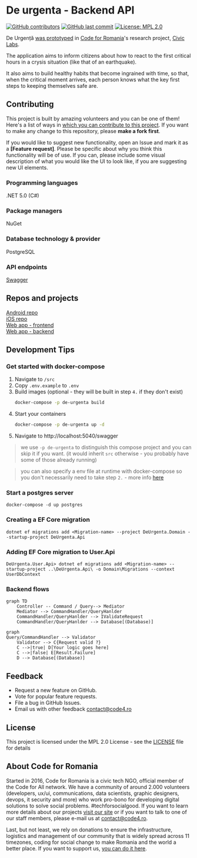 # De urgenta - Backend API

[![GitHub contributors](https://img.shields.io/github/contributors/code4romania/de-urgenta-backend.svg?style=for-the-badge)](https://github.com/code4romania/de-urgenta-backend/graphs/contributors) [![GitHub last commit](https://img.shields.io/github/last-commit/code4romania/de-urgenta-backend.svg?style=for-the-badge)](https://github.com/code4romania/de-urgenta-backend/commits/master) [![License: MPL 2.0](https://img.shields.io/badge/license-MPL%202.0-brightgreen.svg?style=for-the-badge)](https://opensource.org/licenses/MPL-2.0)

De Urgență [was prototyped](https://civiclabs.ro/ro/solutions/stay-together) in [Code for Romania](https://code4.ro/ro)'s research project, [Civic Labs](https://civiclabs.ro/ro).

The application aims to inform citizens about how to react to the first critical hours in a crysis situation (like that of an earthquake). 

It also aims to build healthy habits that become ingrained with time, so that, when the critical moment arrives, each person knows what the key first steps to keeping themselves safe are. 

## Contributing

This project is built by amazing volunteers and you can be one of them! Here's a list of ways in [which you can contribute to this project](https://github.com/code4romania/.github/blob/master/CONTRIBUTING.md). If you want to make any change to this repository, please **make a fork first**.

If you would like to suggest new functionality, open an Issue and mark it as a __[Feature request]__. Please be specific about why you think this functionality will be of use. If you can, please include some visual description of what you would like the UI to look like, if you are suggesting new UI elements. 

### Programming languages

.NET 5.0 (C#)

### Package managers

NuGet

### Database technology & provider

PostgreSQL

### API endpoints

[Swagger](https://api.deurgenta.hostmysite.ro/swagger/index.html)

## Repos and projects

[Android repo](https://github.com/code4romania/de-urgenta-android)   
[iOS repo](https://github.com/code4romania/de-urgenta-ios)   
[Web app - frontend](https://github.com/code4romania/de-urgenta-client)   
[Web app - backend](https://github.com/code4romania/de-urgenta-backend)   

## Development Tips

### Get started with docker-compose
1. Navigate to `/src`
2. Copy `.env.example` to `.env`
3. Build images (optional - they will be built in step `4.` if they don't exist)
    ```bash
    docker-compose -p de-urgenta build
    ```
4. Start your containers
    ```bash
    docker-compose -p de-urgenta up -d
    ```
5. Navigate to http://localhost:5040/swagger

> we use `-p de-urgenta` to distinguish this compose project and you can skip it if you want. (it would inherit `src` otherwise - you probably have some of those already running)

> you can also specify a env file at runtime with docker-compose so you don't necessarily need to take step `2.` - more info [here](https://docs.docker.com/compose/environment-variables/#using-the---env-file--option)
### Start a postgres server
```
docker-compose -d up postgres
```

### Creating a EF Core migration 
```
dotnet ef migrations add <Migration-name> --project DeUrgenta.Domain --startup-project DeUrgenta.Api
```
### Adding EF Core migration to User.Api
```
DeUrgenta.User.Api> dotnet ef migrations add <Migration-name> --startup-project ..\DeUrgenta.Api\ -o Domain\Migrations --context UserDbContext
```
### Backend flows
```mermaid
graph TD
    Controller -- Command / Query--> Mediator
    Mediator --> CommandHandler/QueryHanlder
    CommandHandler/QueryHanlder --> IValidateRequest
    CommandHandler/QueryHanlder --> Database[(Database)]
```

```mermaid
graph
Query/CommandHandler --> Validator
    Validator --> C{Request valid ?}
    C -->|true| D[Your logic goes here]
    C -->|false| E[Result.Failure]
    D --> Database[(Database)]
```
## Feedback

* Request a new feature on GitHub.
* Vote for popular feature requests.
* File a bug in GitHub Issues.
* Email us with other feedback contact@code4.ro

## License

This project is licensed under the MPL 2.0 License - see the [LICENSE](LICENSE) file for details

## About Code for Romania

Started in 2016, Code for Romania is a civic tech NGO, official member of the Code for All network. We have a community of around 2.000 volunteers (developers, ux/ui, communications, data scientists, graphic designers, devops, it security and more) who work pro-bono for developing digital solutions to solve social problems. #techforsocialgood. If you want to learn more details about our projects [visit our site](https://www.code4.ro/en/) or if you want to talk to one of our staff members, please e-mail us at contact@code4.ro.

Last, but not least, we rely on donations to ensure the infrastructure, logistics and management of our community that is widely spread across 11 timezones, coding for social change to make Romania and the world a better place. If you want to support us, [you can do it here](https://code4.ro/en/donate/).
